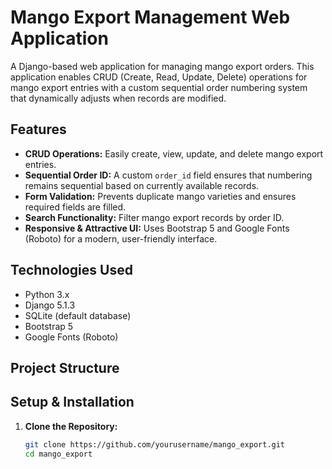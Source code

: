 # Mango Export Management Web Application

A Django-based web application for managing mango export orders. This application enables CRUD (Create, Read, Update, Delete) operations for mango export entries with a custom sequential order numbering system that dynamically adjusts when records are modified.

## Features

- **CRUD Operations:** Easily create, view, update, and delete mango export entries.
- **Sequential Order ID:** A custom `order_id` field ensures that numbering remains sequential based on currently available records.
- **Form Validation:** Prevents duplicate mango varieties and ensures required fields are filled.
- **Search Functionality:** Filter mango export records by order ID.
- **Responsive & Attractive UI:** Uses Bootstrap 5 and Google Fonts (Roboto) for a modern, user-friendly interface.

## Technologies Used

- Python 3.x
- Django 5.1.3
- SQLite (default database)
- Bootstrap 5
- Google Fonts (Roboto)

## Project Structure


## Setup & Installation

1. **Clone the Repository:**

   ```bash
   git clone https://github.com/yourusername/mango_export.git
   cd mango_export
